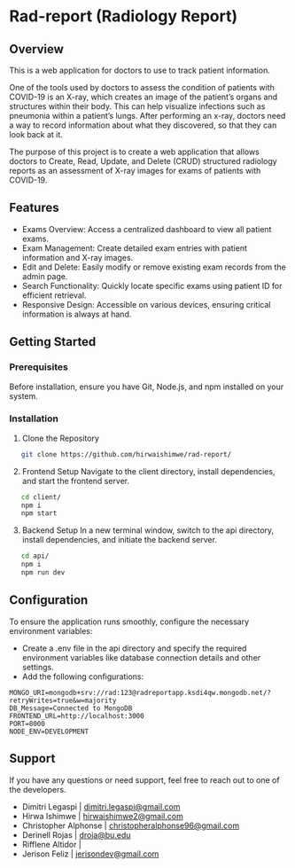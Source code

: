 # Rad-report (Radiology Report)

## Overview

This is a web application for doctors to use to track patient information.

One of the tools used by doctors to assess the condition of patients with COVID-19 is an X-ray, which creates an image of the patient’s organs and structures within their body. This can help visualize infections such as pneumonia within a patient’s lungs. After performing an x-ray, doctors need a way to record information about what they discovered, so that they can look back at it.

The purpose of this project is to create a web application that allows doctors to Create, Read, Update, and Delete (CRUD) structured radiology reports as an assessment of X-ray images for exams of patients with COVID-19.

## Features

- Exams Overview: Access a centralized dashboard to view all patient exams.
- Exam Management: Create detailed exam entries with patient information and X-ray images.
- Edit and Delete: Easily modify or remove existing exam records from the admin page.
- Search Functionality: Quickly locate specific exams using patient ID for efficient retrieval.
- Responsive Design: Accessible on various devices, ensuring critical information is always at hand.

## Getting Started

### Prerequisites

Before installation, ensure you have Git, Node.js, and npm installed on your system.

### Installation

1. Clone the Repository

```bash
   git clone https://github.com/hirwaishimwe/rad-report/
```

2. Frontend Setup
   Navigate to the client directory, install dependencies, and start the frontend server.

```bash
   cd client/
   npm i
   npm start
```

3. Backend Setup
   In a new terminal window, switch to the api directory, install dependencies, and initiate the backend server.

```bash
   cd api/
   npm i
   npm run dev
```

## Configuration

To ensure the application runs smoothly, configure the necessary environment variables:

- Create a .env file in the api directory and specify the required environment variables like database connection details and other settings.
- Add the following configurations:

```plaintext
MONGO_URI=mongodb+srv://rad:123@radreportapp.ksdi4qw.mongodb.net/?retryWrites=true&w=majority
DB_Message=Connected to MongoDB
FRONTEND_URL=http://localhost:3000
PORT=8000
NODE_ENV=DEVELOPMENT
```

## Support

If you have any questions or need support, feel free to reach out to one of the developers.

- Dimitri Legaspi | dimitri.legaspi@gmail.com
- Hirwa Ishimwe | hirwaishimwe2@gmail.com
- Christopher Alphonse | christopheralphonse96@gmail.com
- Derinell Rojas | droja@bu.edu
- Rifflene Altidor |
- Jerison Feliz | jerisondev@gmail.com

